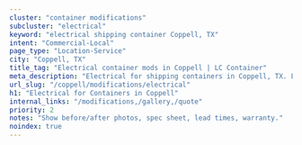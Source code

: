 ```yaml
---
cluster: "container modifications"
subcluster: "electrical"
keyword: "electrical shipping container Coppell, TX"
intent: "Commercial-Local"
page_type: "Location-Service"
city: "Coppell, TX"
title_tag: "Electrical container mods in Coppell | LC Container"
meta_description: "Electrical for shipping containers in Coppell, TX. Local fabrication & pro install. LC Container — Since 2003. Get a quote."
url_slug: "/coppell/modifications/electrical"
h1: "Electrical for Containers in Coppell"
internal_links: "/modifications,/gallery,/quote"
priority: 2
notes: "Show before/after photos, spec sheet, lead times, warranty."
noindex: true
---
```


<!-- TODO: Add unique city/inventory copy, images, and internal links here. -->
